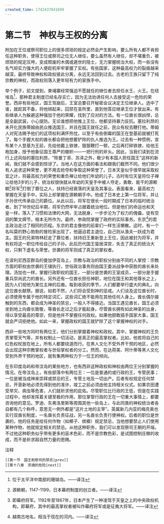 ```yaml
---
created_time: 1742437841699
---
```

# 第二节　神权与王权的分离

附加在王位或祭司职位上的很多烦琐的规定必然会产生影响，要么所有人都不肯担任这种职务，使得王位或祭司之位无人继任，要么虽然有人继任，却不堪重负，被烦琐的规定压垮，变成颓废的木偶或遁世的隐士，无力掌握统治大权，而一些没有名气却实力强大的人便趁机牢牢掌握了实权。有些国家，这种最高权力的裂痕越来越深，最终导致神权和政权彼此分离，永远无法回到过去。古老的王族只留下了纯宗教的神权，而政权则落入更年轻有力的家族手中。

举个例子，前文提到，柬埔寨经常强迫不愿就任的继位者去担任水王、火王。在纽埃岛[^14]，那种君主制度已经名存实亡，因为无法劝诱任何人去接受这一危险的荣誉。西非有些地区，国王驾崩后，王室总要召开秘密会议决定王位继承人。选中了谁，就趁其不备，将他绑起来，囚禁在圣所里，直到他答应继承王位才放出来。有些继承人为躲避这种强加于他的荣耀，找到了应对的方法。有一位酋长很凶悍，总是全副武装，小心提防。无论谁想把他推上王位，他都坚持暴力反抗。塞拉利昂的未开化民族蒂姆由民众推选国王，并且在国王就任之前，民众有权去鞭打他。蒂姆人对宪法赐予他们的这项权利满怀热忱，以至于有些倒霉的国王在登基前就被打死了。每个手握大权的酋长都会把他想要铲除的仇人推选为王。过去有一种惯例，宣布某个人登基为王前，先给他戴上铁镣，狠狠鞭打一顿，之后再打碎铁镣，给他王袍加身，授予他象征国王尊严的徽帜——一把行刑的斧头。因此，当我们读到在流行上述风俗的塞拉利昂，“除曼丁哥、苏泽之外，极少有本国人担任国王”这样的新闻，我们就不会感到惊讶了。当地人在这方面的看法和跟我们截然不同。他们很少有人追求这种荣誉，更不用去抢夺和争取这种荣誉了。日本天皇似乎很早就采取权宜之计，将最高权力的荣誉和重负禅让给他们年幼的儿子。古时有位天皇将位子禅让给他3岁的儿子，统治权很快就从年幼的天皇手中被人夺走，勇敢、能干的源赖朝[^15]将军[^16]打倒了篡位之人，扶持已经衰落的天皇及其事业。表面看来，最高权力掌握在天皇手中，实际上却掌握在源赖朝手中。他成了日本史上第一位将军，并让子孙世代传承自己的爵位。从此以后，将军在很长一段时期成了日本的临时统治者。到了16世纪后半期，将军仍然牢牢占据着统治地位。但是他们的命运也和天皇一样，落入了习惯和法律的大网，无法脱身，一步步沦为了权力的傀儡，徒有空洞的繁文缛节，根本无所作为。最终，参政院掌握了政府的实际事务。东京[^17]的君主政治走过了相同的历程。东京的君主像他的前辈们一样生活懒散。这时，有一个名叫莫的野心勃勃的冒险家出现了，他逼迫君主退位，自己则从渔夫一跃成为君主。国王的兄弟特林赶走了篡位者，扶持旧王重新登上王位，因此被封为将军，并有权将这一职位传给自己的子孙。此后历代国王蛰居深宫，失去了真正的统治大权，只剩下虚名与荣誉。世袭的将军则成了真正的掌权者。

在波利尼西亚群岛的曼加伊亚岛上，宗教与政治的职权分别由不同的人掌控：宗教方面的职权由世袭的王储执行，世俗政治事务则由国王委派战争中获胜的酋长来处理。汤加也一样，掌握行政职权的国王，一部分是世袭的王室成员，一部分是手握重兵崇尚武力的酋长。另外还有一位酋长担任神职，地位在国王和其他尊长之上，因为人们视他为某位主神的后裔。每到收获的季节，人们都要举行盛大的典礼，向这位酋长献祭。据说，如若不然，人们将会受到神的惩戒。人们谈及这位酋长时，必须使用专属于他的特定词汇，这些词汇绝不能用在其他任何人身上。酋长偶尔接触到的东西，都会成为神圣的禁忌，一般人不得接近。当国王遇见酋长，国王必须坐到地上向酋长致敬，等酋长走过之后才能起身。尽管酋长拥有如此神圣的出身，得以享受最高的尊崇，但是他并不掌握任何政权。如果他胆敢插手国家大事，国王就会严词拒绝他。如此一来，掌握政权的国王就铲除了这个掌握神权的对手。

西非一些地方同时有两位王，他们分别掌握着神权和政权。其中，掌握神权的王负责掌管天气等，并有权制止一切活动，是真正的最高掌权者。比如，他若将自己的红色权杖放在地上，所有人都要绕道而行。在黑人文化不受外界干预的地区，必然会出现这种宗教掌权者与世俗掌权者的分工。然而，在达荷美、阿什蒂等黑人文化受到外界干预的地区，就有集两种权力于一位王的倾向。

在东印度岛屿和帝汶岛的某些地方，也有西非这种政权和神权由两位王分别掌握的情况。在帝汶岛上，有些部落中有两位王：一位是普通的或行政的王，专管民事；一位是被当成神来崇拜或禁忌的王，专管土地及一切出产。后者有权规定任何禁忌，开垦新地必须先得到他的准许，竣工之前必须由他主持相关仪式。如果农田遭受旱灾、病虫等危害，人们就祈求他的庇佑。尽管职位比行政的王低，但是在实践过程中，他却发挥着关键至极的作用，那位掌管行政的王在一切重大事情上，都要咨询他的意见。罗迪、东弗洛里斯等周围其他一些岛上，与此同类的神权统治者各自都有几个称呼，意思无一例外都是“这片土地的主宰”。英属新几内亚的梅克奥也实行双酋长制度，一名酋长负责征战，另一名酋长负责行使神权。后者的职位是世袭的，他的任务是给任何作物（如椰子、槟榔）规定禁忌，当他想要禁止人们使用某种作物，他就规定相关的禁忌。从他这种职务，我们可以发现祭司王朝的开端，不过他这种职务似乎带有更多的巫术色彩，而不是宗教色彩，是试图控制庄稼的收成，而不是祈求超自然力量的恩赐。

注释

[^1]: 位于西非。——译注
[^2]: 位于今墨西哥瓦哈卡州境内的印第安人部落。——译注
[^3]: 位于刚果西南部。——译注
[^4]: 非洲几内亚湾的一座岛屿。——译注
[^5]: 又名马拉博，赤道几内亚的首都。——译注
[^6]: 西非埃维族的分支，阿贾人在17世纪建立的王国。——译注
[^7]: 位于非洲最西部。——译注
[^8]: 位于津巴布韦东北部。——译注
[^9]: 位于印度东北部。——译注
[^10]: 爱尔兰的四个地区。——译注
[^11]: 位于西非。——译注
[^12]: 西非的一种树，含有剧毒。——译注
[^13]: 印度南部尼尔吉里山区一个游牧民族。——译注
[^14]: 位于太平洋中南部的珊瑚岛。——译注
[^15]: 源赖朝，1147-1199，日本幕府制度的创立者。——译注
[^16]: 即幕府将军。1192年至1867年，日本产生了一种凌驾于天皇之上的中央政权机构，即幕府，其中的最高掌权者被叫作幕府将军或是征夷大将军。——译注
[^17]: 越南古地名，相当于现在的河内。——译注

```booknav
[[第一节　国王和祭司的禁忌|prev]]
[[第十八章　灵魂的危险|next]]
```